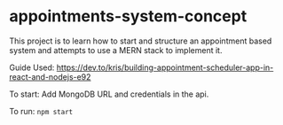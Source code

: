 # appointments-system-concept
This project is to learn how to start and structure an appointment based system and attempts to use a MERN stack to implement it.

Guide Used: https://dev.to/kris/building-appointment-scheduler-app-in-react-and-nodejs-e92

To start: Add MongoDB URL and credentials in the api.

To run: `npm start`

